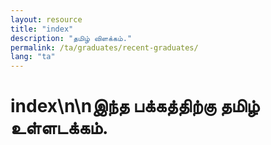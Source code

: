 ```yaml
---
layout: resource
title: "index"
description: "தமிழ் விளக்கம்."
permalink: /ta/graduates/recent-graduates/
lang: "ta"
---
```


# index\n\nஇந்த பக்கத்திற்கு தமிழ் உள்ளடக்கம்.
